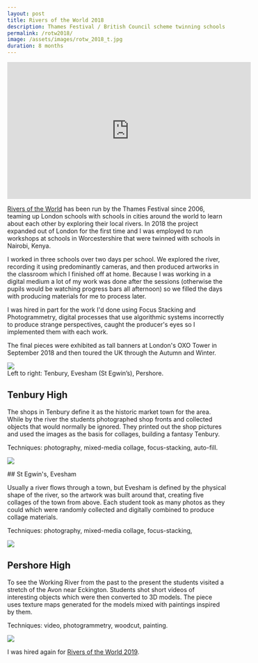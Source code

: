 ```yaml
---
layout: post
title: Rivers of the World 2018
description: Thames Festival / British Council scheme twinning schools around the world using local rivers.
permalink: /rotw2018/
image: /assets/images/rotw_2018_t.jpg
duration: 8 months
---
```


<iframe width="560" height="315" src="https://www.youtube.com/embed/ByhRmHz8XiE" frameborder="0" allow="accelerometer; autoplay; encrypted-media; gyroscope; picture-in-picture" allowfullscreen></iframe>

[Rivers of the World](http://riversoftheworld.org) has been run by the Thames Festival since 2006, teaming up London schools with schools in cities around the world to learn about each other by exploring their local rivers. In 2018 the project expanded out of London for the first time and I was employed to run workshops at schools in Worcestershire that were twinned with schools in Nairobi, Kenya. 

I worked in three schools over two days per school. We explored the river, recording it using predominantly cameras, and then produced artworks in the classroom which I finished off at home. Because I was working in a digital medium a lot of my work was done after the sessions (otherwise the pupils would be watching progress bars all afternoon) so we filled the days with producing materials for me to process later. 

I was hired in part for the work I'd done using Focus Stacking and Photogrammetry, digital processes that use algorithmic systems incorrectly to produce strange perspectives, caught the producer's eyes so I implemented them with each work. 

The final pieces were exhibited as tall banners at London's OXO Tower in September 2018 and then toured the UK through the Autumn and Winter. 

![](http://art.peteashton.com/assets/images/rotw2018-montage.jpg)  
Left to right: Tenbury, Evesham (St Egwin’s), Pershore.

## Tenbury High

The shops in Tenbury define it as the historic market town for the area. While by the river the students photographed shop fronts and collected objects that would normally be ignored. They printed out the shop pictures and used the images as the basis for collages, building a fantasy Tenbury.

Techniques: photography, mixed-media collage, focus-stacking, auto-fill. 

![](http://art.peteashton.com/assets/images/rotw2018_tenbury.jpg)

## St Egwin's, Evesham

Usually a river flows through a town, but Evesham is defined by the physical shape of the river, so the artwork was built around that, creating five collages of the town from above. Each student took as many photos as they could which were randomly collected and digitally combined to produce collage materials.

Techniques: photography, mixed-media collage, focus-stacking, 

![](http://art.peteashton.com/assets/images/rotw2018_evesham.jpg)

## Pershore High

To see the Working River from the past to the present the students visited a stretch of the Avon near Eckington. Students shot short videos of interesting objects which were then converted to 3D models. The piece uses texture maps generated for the models mixed with paintings inspired by them.

Techniques: video, photogrammetry, woodcut, painting. 

![](http://art.peteashton.com/assets/images/rotw2018_pershore.jpg)

I was hired again for [Rivers of the World 2019](http://art.peteashton.com/rotw-2019/).


